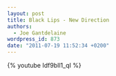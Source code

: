 ```yaml
---
layout: post
title: Black Lips - New Direction
authors:
  - Joe Gantdelaine
wordpress_id: 873
date: "2011-07-19 11:52:34 +0200"
---
```


{% youtube Idf9bIl1_qI %}

